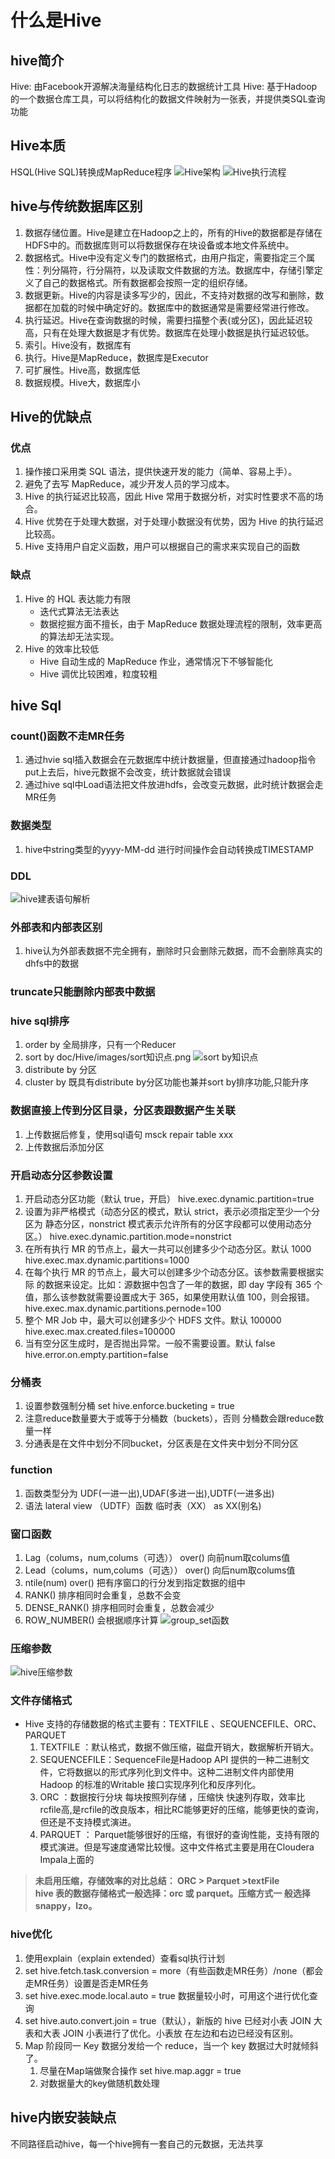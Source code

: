 # 什么是Hive

## hive简介
Hive: 由Facebook开源解决海量结构化日志的数据统计工具
Hive: 基于Hadoop的一个数据仓库工具，可以将结构化的数据文件映射为一张表，并提供类SQL查询功能
## Hive本质
HSQL(Hive SQL)转换成MapReduce程序
![Hive架构](https://github.com/qq840093270/study/blob/master/bigData/doc/Hive/images/hive架构.png)
![Hive执行流程](https://github.com/qq840093270/study/blob/master/bigData/doc/Hive/images/hive执行流程.jpg)

## hive与传统数据库区别
1. 数据存储位置。Hive是建立在Hadoop之上的，所有的Hive的数据都是存储在HDFS中的。而数据库则可以将数据保存在块设备或本地文件系统中。
2. 数据格式。Hive中没有定义专门的数据格式，由用户指定，需要指定三个属性：列分隔符，行分隔符，以及读取文件数据的方法。数据库中，存储引擎定义了自己的数据格式。所有数据都会按照一定的组织存储。
3. 数据更新。Hive的内容是读多写少的，因此，不支持对数据的改写和删除，数据都在加载的时候中确定好的。数据库中的数据通常是需要经常进行修改。
4. 执行延迟。Hive在查询数据的时候，需要扫描整个表(或分区)，因此延迟较高，只有在处理大数据是才有优势。数据库在处理小数据是执行延迟较低。
5. 索引。Hive没有，数据库有
6. 执行。Hive是MapReduce，数据库是Executor
7. 可扩展性。Hive高，数据库低
8. 数据规模。Hive大，数据库小
## Hive的优缺点
### 优点
1. 操作接口采用类 SQL 语法，提供快速开发的能力（简单、容易上手）。
2. 避免了去写 MapReduce，减少开发人员的学习成本。
3. Hive 的执行延迟比较高，因此 Hive 常用于数据分析，对实时性要求不高的场合。 
4. Hive 优势在于处理大数据，对于处理小数据没有优势，因为 Hive 的执行延迟比较高。
5. Hive 支持用户自定义函数，用户可以根据自己的需求来实现自己的函数
### 缺点
1. Hive 的 HQL 表达能力有限
   + 迭代式算法无法表达
   + 数据挖掘方面不擅长，由于 MapReduce 数据处理流程的限制，效率更高的算法却无法实现。
2. Hive 的效率比较低
   + Hive 自动生成的 MapReduce 作业，通常情况下不够智能化
   + Hive 调优比较困难，粒度较粗
   
## hive Sql
### count()函数不走MR任务
1. 通过hvie sql插入数据会在元数据库中统计数据量，但直接通过hadoop指令put上去后，hive元数据不会改变，统计数据就会错误
2. 通过hive sql中Load语法把文件放进hdfs，会改变元数据，此时统计数据会走MR任务

### 数据类型
1. hive中string类型的yyyy-MM-dd 进行时间操作会自动转换成TIMESTAMP

### DDL
![hive建表语句解析](https://github.com/qq840093270/study/blob/master/bigData/doc/Hive/images/hive建表语句解析.png)

### 外部表和内部表区别
1. hive认为外部表数据不完全拥有，删除时只会删除元数据，而不会删除真实的dhfs中的数据

### truncate只能删除内部表中数据

### hive sql排序
1. order by 全局排序，只有一个Reducer
2. sort by doc/Hive/images/sort知识点.png
![sort by知识点](https://github.com/qq840093270/study/blob/master/bigData/doc/Hive/images/sort知识点.png)
1. distribute by 分区     
2. cluster by 既具有distribute by分区功能也兼并sort by排序功能,只能升序

### 数据直接上传到分区目录，分区表跟数据产生关联
1. 上传数据后修复，使用sql语句  msck repair table xxx
2. 上传数据后添加分区

### 开启动态分区参数设置
1. 开启动态分区功能（默认 true，开启） 
  hive.exec.dynamic.partition=true 	  
2. 设置为非严格模式（动态分区的模式，默认 strict，表示必须指定至少一个分区为 静态分区，nonstrict 模式表示允许所有的分区字段都可以使用动态分区。）
   hive.exec.dynamic.partition.mode=nonstrict 	 
3. 在所有执行 MR 的节点上，最大一共可以创建多少个动态分区。默认 1000
   hive.exec.max.dynamic.partitions=1000   	
4. 在每个执行 MR 的节点上，最大可以创建多少个动态分区。该参数需要根据实际 的数据来设定。比如：源数据中包含了一年的数据，即 day 字段有 365 个值，那么该参数就需要设置成大于 365，如果使用默认值 100，则会报错。
   hive.exec.max.dynamic.partitions.pernode=100   	
5. 整个 MR Job 中，最大可以创建多少个 HDFS 文件。默认 100000
   hive.exec.max.created.files=100000 	
6. 当有空分区生成时，是否抛出异常。一般不需要设置。默认 false
   hive.error.on.empty.partition=false 	
   
### 分桶表
1. 设置参数强制分桶 set hive.enforce.bucketing = true
2. 注意reduce数量要大于或等于分桶数（buckets），否则 分桶数会跟reduce数量一样
3. 分通表是在文件中划分不同bucket，分区表是在文件夹中划分不同分区

### function
1. 函数类型分为 UDF(一进一出),UDAF(多进一出),UDTF(一进多出)
2. 语法 lateral view （UDTF）函数 临时表（XX） as XX(别名)

### 窗口函数
1. Lag（colums，num,colums（可选）） over() 向前num取colums值
2. Lead（colums，num,colums（可选）） over() 向后num取colums值
3. ntile(num) over()  把有序窗口的行分发到指定数据的组中
4. RANK()  排序相同时会重复，总数不会变
5. DENSE_RANK()  排序相同时会重复，总数会减少
6. ROW_NUMBER()  会根据顺序计算
![group_set函数](https://github.com/qq840093270/study/blob/master/bigData/doc/Hive/images/group_set函数.png)


### 压缩参数
![hive压缩参数](https://github.com/qq840093270/study/blob/master/bigData/doc/Hive/images/hive压缩参数.png)

### 文件存储格式
- Hive 支持的存储数据的格式主要有：TEXTFILE 、SEQUENCEFILE、ORC、PARQUET
    1. TEXTFILE ：默认格式，数据不做压缩，磁盘开销大，数据解析开销大。
    2. SEQUENCEFILE：SequenceFile是Hadoop API 提供的一种二进制文件，它将数据以的形式序列化到文件中。这种二进制文件内部使用Hadoop 的标准的Writable 接口实现序列化和反序列化。
    3. ORC ：数据按行分块 每块按照列存储 ，压缩快 快速列存取，效率比rcfile高,是rcfile的改良版本，相比RC能够更好的压缩，能够更快的查询，但还是不支持模式演进。
    4. PARQUET ： Parquet能够很好的压缩，有很好的查询性能，支持有限的模式演进。但是写速度通常比较慢。这中文件格式主要是用在Cloudera Impala上面的  
>**未启用压缩，存储效率的对比总结： ORC >	Parquet >textFile**  
>**hive 表的数据存储格式一般选择：orc 或 parquet。压缩方式一 般选择 snappy，lzo。**  

### hive优化
1. 使用explain（explain extended）查看sql执行计划
2. set hive.fetch.task.conversion = more（有些函数走MR任务）/none（都会走MR任务）设置是否走MR任务
3. set hive.exec.mode.local.auto = true 数据量较小时，可用这个进行优化查询
4. set hive.auto.convert.join = true（默认），新版的 hive 已经对小表 JOIN 大表和大表 JOIN 小表进行了优化。小表放 在左边和右边已经没有区别。
5. Map 阶段同一 Key 数据分发给一个 reduce，当一个 key 数据过大时就倾斜了。
   1. 尽量在Map端做聚合操作 set hive.map.aggr = true 
   2. 对数据量大的key做随机数处理

  



















































## hive内嵌安装缺点
不同路径启动hive，每一个hive拥有一套自己的元数据，无法共享  

